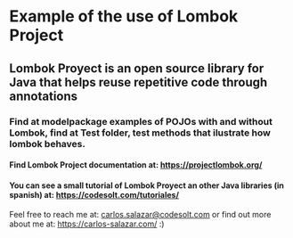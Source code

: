 # Example of the use of Lombok Project
## Lombok Proyect is an open source library for Java that helps reuse repetitive code through annotations
### Find at modelpackage examples of POJOs with and without Lombok, find at Test folder, test methods that ilustrate how lombok behaves.

#### Find Lombok Project documentation at: https://projectlombok.org/
#### You can see a small tutorial of Lombok Proyect an other Java libraries (in spanish) at: https://codesolt.com/tutoriales/

Feel free to reach me at: carlos.salazar@codesolt.com or find out more about me at: https://carlos-salazar.com/ :)
